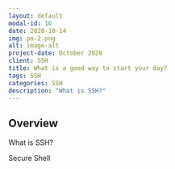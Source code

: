 ```yaml
---
layout: default
modal-id: 16
date: 2020-10-14
img: po-2.png
alt: image-alt
project-date: October 2020
client: SSH
title: What is a good way to start your day?
tags: SSH
categories: SSH
description: "What is SSH?"
---
```


## Overview

What is SSH?

Secure Shell